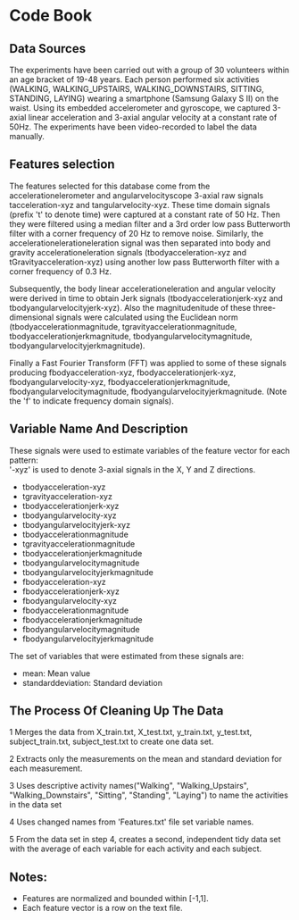 
# Code Book

## Data Sources

The experiments have been carried out with a group of 30 volunteers within an age bracket of 19-48 years. Each person performed six activities (WALKING, WALKING_UPSTAIRS, WALKING_DOWNSTAIRS, SITTING, STANDING, LAYING) wearing a smartphone (Samsung Galaxy S II) on the waist. Using its embedded accelerometer and gyroscope, we captured 3-axial linear acceleration and 3-axial angular velocity at a constant rate of 50Hz. The experiments have been video-recorded to label the data manually. 

## Features selection

The features selected for this database come from the accelerationelerometer and angularvelocityscope 3-axial raw signals tacceleration-xyz and tangularvelocity-xyz. These time domain signals (prefix 't' to denote time) were captured at a constant rate of 50 Hz. Then they were filtered using a median filter and a 3rd order low pass Butterworth filter with a corner frequency of 20 Hz to remove noise. Similarly, the accelerationelerationeleration signal was then separated into body and gravity accelerationeleration signals (tbodyacceleration-xyz and tGravityacceleration-xyz) using another low pass Butterworth filter with a corner frequency of 0.3 Hz. 

Subsequently, the body linear accelerationeleration and angular velocity were derived in time to obtain Jerk signals (tbodyaccelerationjerk-xyz and tbodyangularvelocityjerk-xyz). Also the magnitudenitude of these three-dimensional signals were calculated using the Euclidean norm (tbodyaccelerationmagnitude, tgravityaccelerationmagnitude, tbodyaccelerationjerkmagnitude, tbodyangularvelocitymagnitude, tbodyangularvelocityjerkmagnitude). 

Finally a Fast Fourier Transform (FFT) was applied to some of these signals producing fbodyacceleration-xyz, fbodyaccelerationjerk-xyz, fbodyangularvelocity-xyz, fbodyaccelerationjerkmagnitude, fbodyangularvelocitymagnitude, fbodyangularvelocityjerkmagnitude. (Note the 'f' to indicate frequency domain signals). 

## Variable Name And Description

These signals were used to estimate variables of the feature vector for each pattern:  
'-xyz' is used to denote 3-axial signals in the X, Y and Z directions.

* tbodyacceleration-xyz
* tgravityacceleration-xyz
* tbodyaccelerationjerk-xyz
* tbodyangularvelocity-xyz
* tbodyangularvelocityjerk-xyz
* tbodyaccelerationmagnitude
* tgravityaccelerationmagnitude
* tbodyaccelerationjerkmagnitude
* tbodyangularvelocitymagnitude
* tbodyangularvelocityjerkmagnitude
* fbodyacceleration-xyz
* fbodyaccelerationjerk-xyz
* fbodyangularvelocity-xyz
* fbodyaccelerationmagnitude
* fbodyaccelerationjerkmagnitude
* fbodyangularvelocitymagnitude
* fbodyangularvelocityjerkmagnitude

The set of variables that were estimated from these signals are: 

* mean: Mean value
* standarddeviation: Standard deviation

## The Process Of Cleaning Up The Data

1 Merges the data from X_train.txt, X_test.txt, y_train.txt, y_test.txt, subject_train.txt, subject_test.txt 
  to create one data set.

2 Extracts only the measurements on the mean and standard deviation for each measurement.

3 Uses descriptive activity names("Walking", "Walking_Upstairs",  "Walking_Downstairs", "Sitting", "Standing", "Laying") 
  to name the activities in the data set

4 Uses changed names from 'Features.txt' file set variable names.

5 From the data set in step 4, creates a second, independent tidy data set with the average of each variable for each activity and each   subject.

## Notes: 

* Features are normalized and bounded within [-1,1].
* Each feature vector is a row on the text file.
